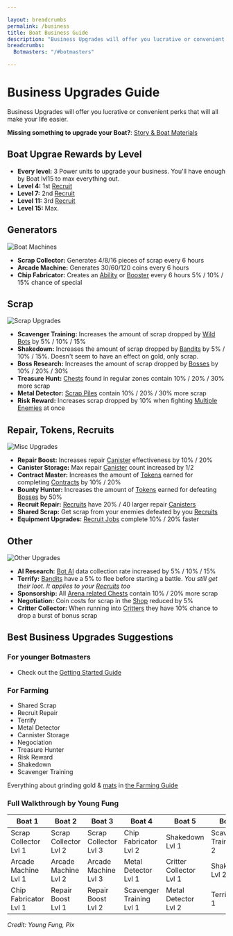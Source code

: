 ```yaml
---

layout: breadcrumbs
permalink: /business
title: Boat Business Guide
description: "Business Upgrades will offer you lucrative or convenient perks that will all make your life easier in Botworld Adventure" 
breadcrumbs:
  Botmasters: "/#botmasters"

---
```


# Business Upgrades Guide
  
<div markdown="1" class=" ghcms ghcms-intro">

Business Upgrades will offer you lucrative or convenient perks that will all make your life easier.

**Missing something to upgrade your Boat?**: [Story & Boat Materials](/boat-materials)

## Boat Upgrae Rewards by Level 

- **Every level:** 3 Power units to upgrade your business. You'll have enough by Boat lvl15 to max everything out.
- **Level 4:** 1st [Recruit](/recruit)
- **Level 7:** 2nd [Recruit](/recruit)
- **Level 11:** 3rd [Recruit](/recruit)
- **Level 15:** Max.


</div>

  
<div markdown="1" class=" ghcms ghcms-main">

## Generators

![Boat Machines](https://cdn.discordapp.com/attachments/923510071026155550/924333347939942471/Screenshot_20211225-125745_Botworld.jpg)

- **Scrap Collector:** Generates 4/8/16 pieces of scrap every 6 hours   
- **Arcade Machine:** Generates 30/60/120 coins every 6 hours          
- **Chip Fabricator:** Creates an [Ability](/abilities) or [Booster](/boosters) every 6 hours 5% / 10% / 15% chance of special

## Scrap

![Scrap Upgrades](https://cdn.discordapp.com/attachments/923510071026155550/924333348183232542/Screenshot_20211225-125840_Botworld.jpg)

- **Scavenger Training:** Increases the amount of scrap dropped by [Wild Bots](/exploring#wild-bots) by 5% / 10% / 15%            
- **Shakedown:** Increases the amount of scrap dropped by [Bandits](/exploring#bandits) by 5% / 10% / 15%. Doesn't seem to have an effect on gold, only scrap.
- **Boss Research:** Increases the amount of scrap dropped by [Bosses](/exploring#bosses) by 10% / 20% / 30%              
- **Treasure Hunt:** [Chests](/loot#chests) found in regular zones contain 10% / 20% / 30% more scrap              
- **Metal Detector:** [Scrap Piles](/loot#scrap-piles) contain 10% / 20% / 30% more scrap   
- **Risk Reward:** Increases scrap dropped by 10% when fighting [Multiple Enemies](/exploring#multiple-enemies) at once

## Repair, Tokens, Recruits

![Misc Upgrades](https://cdn.discordapp.com/attachments/923510071026155550/924333348447465502/Screenshot_20211225-130004_Botworld.jpg)

- **Repair Boost:** Increases repair [Canister](/exploring#canister) effectiveness by 10% / 20%
- **Canister Storage:** Max repair [Canister](/exploring#canister) count increased by 1/2
- **Contract Master:** Increases the amount of [Tokens](/seasons) earned for completing [Contracts](/contracts) by 10% / 20%        
- **Bounty Hunter:** Increases the amount of [Tokens](/seasons) earned for defeating [Bosses](/exploring#bosses) by 50%
- **Recruit Repair:** [Recruits](/recruits) have 20% / 40 larger repair [Canisters](/exploring#canisters)      
- **Shared Scrap:** Get scrap from your enemies defeated by you [Recruits](/recruits)     
- **Equipment Upgrades:** [Recruit Jobs](/jobs) complete 10% / 20% faster

## Other

![Other Upgrades](https://cdn.discordapp.com/attachments/923510071026155550/924333348732665876/Screenshot_20211225-130039_Botworld.jpg)

- **AI Research:** [Bot AI](/bots#ai) data collection rate increased by 5% / 10% / 15%          
- **Terrify:** [Bandits](/exploring#bandits) have a 5% to flee before starting a battle. *You still get their loot. It applies to your [Recruits](/recruits) too*           
- **Sponsorship:** All [Arena related Chests](/loot#chests) contain 10% / 20% more scrap              
- **Negotiation:** Coin costs for scrap in the [Shop](/shop) reduced by 5%            
- **Critter Collector:** When running into [Critters](/exploring#critters) they have 10% chance to drop a burst of bonus scrap


</div>


## Best Business Upgrades Suggestions

### For younger Botmasters

- Check out the [Getting Started Guide](/getting-started)

### For Farming

- Shared Scrap
- Recruit Repair
- Terrify
- Metal Detector
- Cannister Storage
- Negociation
- Treasure Hunter
- Risk Reward
- Shakedown
- Scavenger Training

Everything about grinding gold & [mats](/materials) in [the Farming Guide](/farming)
 
### Full Walkthrough by Young Fung

|            Boat 1            |           Boat 2          |           Boat 3          |            Boat 4            |             Boat 5           |            Boat 6            |          Boat 7           |           Boat 8          |            Boat 9            |            Boat 10           |            Boat 11           |          Boat 12          |          Boat 13          |            Boat 14           |            Boat 15           |
|------------------------------|---------------------------|---------------------------|------------------------------|------------------------------|------------------------------|---------------------------|---------------------------|------------------------------|------------------------------|------------------------------|---------------------------|---------------------------|------------------------------|------------------------------|
|    Scrap Collector Lvl 1     |   Scrap Collector Lvl 2   |   Scrap Collector Lvl 3   |     Chip Fabricator  Lvl 2   |       Shakedown     Lvl 1    |   Scavenger Training Lvl 2   |    Shared Scrap Lvl 1     |     Risk Reward lvl 1     |     Metal Detector  Lvl 3    |     Bounty Hunter  Lvl 1     |   Scavenger Training Lvl 3   |      Shakedown   Lvl 3    |    Boss Research Lvl 1    |    Treasure Hunter Lvl 1     |    Chip Fabricator   Lvl 3   |
|    Arcade Machine  Lvl 1     |   Arcade Machine  Lvl 2   |   Arcade Machine  Lvl 3   |     Metal Detector   Lvl 1   |   Critter Collector Lvl 1    |        Shakedown     Lvl 2   |    Sponsorship  Lvl 1     |     AI Research Lvl 1     |    Canister Storage Lvl 1    |    Contract Master Lvl 1     |    Canister Storage  Lvl 2   |    Recuit Repair Lvl 1    |    Boss Research Lvl 2    |    Treasure Hunter Lvl 2     |   Equipment Upgrades Lvl 1   |
|    Chip Fabricator Lvl 1     |    Repair Boost   Lvl 1   |    Repair Boost   Lvl 2   |   Scavenger Training Lvl 1   |    Metal Detector   Lvl 2    |         Terrify      Lvl 1   |    Sponsorship  Lvl 2     |     AI Research Lvl 2     |      Negotiation    Lvl 1    |    Contract Master Lvl 2     |      AI Research     Lvl 3   |    Recuit Repair Lvl 2    |    Boss Research Lvl 3    |    Treasure Hunter Lvl 3     |   Equipment Upgrades Lvl 2   |


*Credit: Young Fung, Pix*
